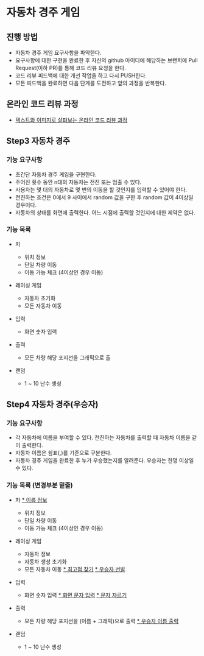 # 자동차 경주 게임
## 진행 방법
* 자동차 경주 게임 요구사항을 파악한다.
* 요구사항에 대한 구현을 완료한 후 자신의 github 아이디에 해당하는 브랜치에 Pull Request(이하 PR)를 통해 코드 리뷰 요청을 한다.
* 코드 리뷰 피드백에 대한 개선 작업을 하고 다시 PUSH한다.
* 모든 피드백을 완료하면 다음 단계를 도전하고 앞의 과정을 반복한다.

## 온라인 코드 리뷰 과정
* [텍스트와 이미지로 살펴보는 온라인 코드 리뷰 과정](https://github.com/next-step/nextstep-docs/tree/master/codereview)

## Step3 자동차 경주
### 기능 요구사항
* 초간단 자동차 경주 게임을 구현한다.
* 주어진 횟수 동안 n대의 자동차는 전진 또는 멈출 수 있다.
* 사용자는 몇 대의 자동차로 몇 번의 이동을 할 것인지를 입력할 수 있어야 한다.
* 전진하는 조건은 0에서 9 사이에서 random 값을 구한 후 random 값이 4이상일 경우이다.
* 자동차의 상태를 화면에 출력한다. 어느 시점에 출력할 것인지에 대한 제약은 없다.

### 기능 목록
* 차
    * 위치 정보
    * 단일 차량 이동
    * 이동 가능 체크 (4이상인 경우 이동)

* 레이싱 게임
    * 자동차 초기화
    * 모든 자동차 이동
    
* 입력
    * 화면 숫자 입력
    
* 출력
    * 모든 차량 해당 포지선을 그래픽으로 출

* 랜덤
    * 1 ~ 10 난수 생성
 
 ## Step4 자동차 경주(우승자)
 ### 기능 요구사항
 * 각 자동차에 이름을 부여할 수 있다. 전진하는 자동차를 출력할 때 자동차 이름을 같이 출력한다.
 * 자동차 이름은 쉼표(,)를 기준으로 구분한다.
 * 자동차 경주 게임을 완료한 후 누가 우승했는지를 알려준다. 우승자는 한명 이상일 수 있다.
 
 ### 기능 목록 (변경부분 밑줄)
* 차
    <u>* 이름 정보</u>
    * 위치 정보
    * 단일 차량 이동
    * 이동 가능 체크 (4이상인 경우 이동)

* 레이싱 게임
    * 자동차 정보
    * 자동차 생성 초기화
    * 모든 자동차 이동
    <u>* 최고점 찾기</u>
    <u>* 우승자 선발</u>
    
* 입력
    * 화면 숫자 입력
    <u>* 화면 문자 입력</u>
    <u>* 문자 자르기</u>
    
* 출력
    * 모든 차량 해당 포지선을 (이름 + 그래픽)으로 출력
    <u>* 우승자 이름 출력</u>

* 랜덤
    * 1 ~ 10 난수 생성

 

